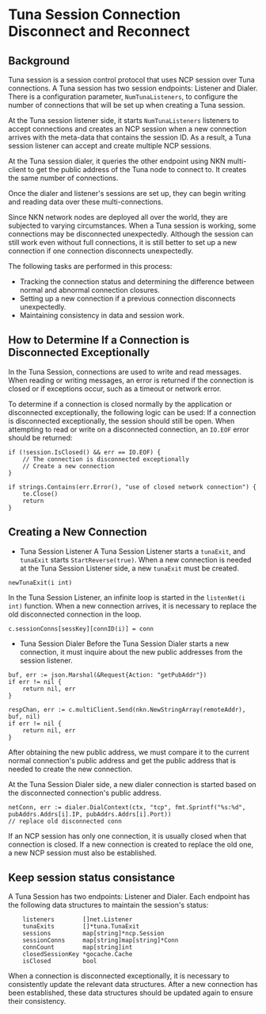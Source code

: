 # Tuna Session Connection Disconnect and Reconnect

## Background

Tuna session is a session control protocol that uses NCP session over Tuna connections. A Tuna session has two session endpoints: Listener and Dialer. There is a configuration parameter, `NumTunaListeners`, to configure the number of connections that will be set up when creating a Tuna session.

At the Tuna session listener side, it starts `NumTunaListeners` listeners to accept connections and creates an NCP session when a new connection arrives with the meta-data that contains the session ID. As a result, a Tuna session listener can accept and create multiple NCP sessions.

At the Tuna session dialer, it queries the other endpoint using NKN multi-client to get the public address of the Tuna node to connect to. It creates the same number of connections.

Once the dialer and listener's sessions are set up, they can begin writing and reading data over these multi-connections.

Since NKN network nodes are deployed all over the world, they are subjected to varying circumstances. When a Tuna session is working, some connections may be disconnected unexpectedly. Although the session can still work even without full connections, it is still better to set up a new connection if one connection disconnects unexpectedly.

The following tasks are performed in this process:

- Tracking the connection status and determining the difference between normal and abnormal connection closures.
- Setting up a new connection if a previous connection disconnects unexpectedly.
- Maintaining consistency in data and session work.

## How to Determine If a Connection is Disconnected Exceptionally

In the Tuna Session, connections are used to write and read messages. When reading or writing messages, an error is returned if the connection is closed or if exceptions occur, such as a timeout or network error.

To determine if a connection is closed normally by the application or disconnected exceptionally, the following logic can be used:
If a connection is disconnected exceptionally, the session should still be open. When attempting to read or write on a disconnected connection, an `IO.EOF` error should be returned:

```
if (!session.IsClosed() && err == IO.EOF) {
    // The connection is disconnected exceptionally
    // Create a new connection
}

if strings.Contains(err.Error(), "use of closed network connection") {
    te.Close()
    return
}
```

## Creating a New Connection

- Tuna Session Listener
  A Tuna Session Listener starts a `tunaExit`, and `tunaExit` starts `StartReverse(true)`.
  When a new connection is needed at the Tuna Session Listener side, a new `tunaExit` must be created.

```
newTunaExit(i int)
```

In the Tuna Session Listener, an infinite loop is started in the `listenNet(i int)` function. When a new connection arrives, it is necessary to replace the old disconnected connection in the loop.

```
c.sessionConns[sessKey][connID(i)] = conn
```

- Tuna Session Dialer
  Before the Tuna Session Dialer starts a new connection, it must inquire about the new public addresses from the session listener.

```
buf, err := json.Marshal(&Request{Action: "getPubAddr"})
if err != nil {
    return nil, err
}

respChan, err := c.multiClient.Send(nkn.NewStringArray(remoteAddr), buf, nil)
if err != nil {
    return nil, err
}

```

After obtaining the new public address, we must compare it to the current normal connection's public address and get the public address that is needed to create the new connection.

At the Tuna Session Dialer side, a new dialer connection is started based on the disconnected connection's public address.

```
netConn, err := dialer.DialContext(ctx, "tcp", fmt.Sprintf("%s:%d", pubAddrs.Addrs[i].IP, pubAddrs.Addrs[i].Port))
// replace old disconnected conn
```

If an NCP session has only one connection, it is usually closed when that connection is closed. If a new connection is created to replace the old one, a new NCP session must also be established.

## Keep session status consistance

A Tuna Session has two endpoints: Listener and Dialer. Each endpoint has the following data structures to maintain the session's status:

```
	listeners        []net.Listener
	tunaExits        []*tuna.TunaExit
	sessions         map[string]*ncp.Session
	sessionConns     map[string]map[string]*Conn
	connCount        map[string]int
	closedSessionKey *gocache.Cache
	isClosed         bool
```

When a connection is disconnected exceptionally, it is necessary to consistently update the relevant data structures. After a new connection has been established, these data structures should be updated again to ensure their consistency.
